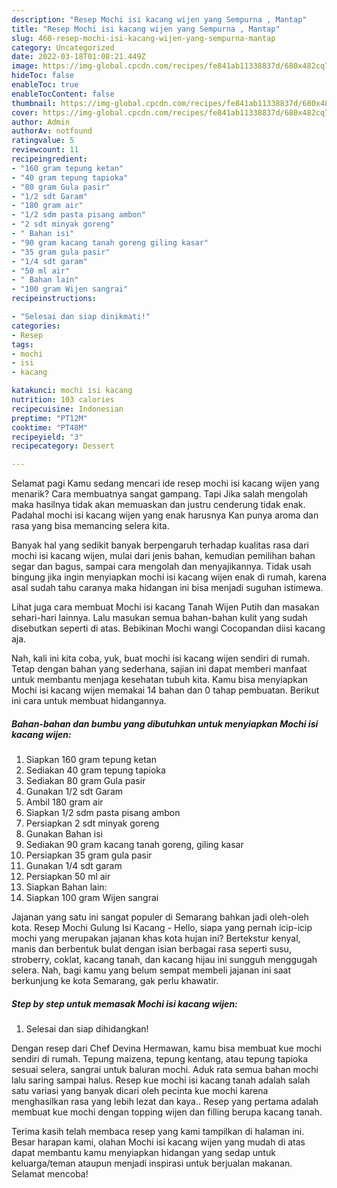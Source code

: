 ```yaml
---
description: "Resep Mochi isi kacang wijen yang Sempurna , Mantap"
title: "Resep Mochi isi kacang wijen yang Sempurna , Mantap"
slug: 460-resep-mochi-isi-kacang-wijen-yang-sempurna-mantap
category: Uncategorized
date: 2022-03-18T01:08:21.449Z
image: https://img-global.cpcdn.com/recipes/fe841ab11338837d/680x482cq70/mochi-isi-kacang-wijen-foto-resep-utama.jpg
hideToc: false
enableToc: true
enableTocContent: false
thumbnail: https://img-global.cpcdn.com/recipes/fe841ab11338837d/680x482cq70/mochi-isi-kacang-wijen-foto-resep-utama.jpg
cover: https://img-global.cpcdn.com/recipes/fe841ab11338837d/680x482cq70/mochi-isi-kacang-wijen-foto-resep-utama.jpg
author: Admin
authorAv: notfound
ratingvalue: 5
reviewcount: 11
recipeingredient:
- "160 gram tepung ketan"
- "40 gram tepung tapioka"
- "80 gram Gula pasir"
- "1/2 sdt Garam"
- "180 gram air"
- "1/2 sdm pasta pisang ambon"
- "2 sdt minyak goreng"
- " Bahan isi"
- "90 gram kacang tanah goreng giling kasar"
- "35 gram gula pasir"
- "1/4 sdt garam"
- "50 ml air"
- " Bahan lain"
- "100 gram Wijen sangrai"
recipeinstructions:

- "Selesai dan siap dinikmati!"
categories:
- Resep
tags:
- mochi
- isi
- kacang

katakunci: mochi isi kacang 
nutrition: 103 calories
recipecuisine: Indonesian
preptime: "PT12M"
cooktime: "PT48M"
recipeyield: "3"
recipecategory: Dessert

---
```



Selamat pagi Kamu sedang mencari ide resep mochi isi kacang wijen yang menarik? Cara membuatnya sangat gampang. Tapi Jika salah mengolah maka hasilnya tidak akan memuaskan dan justru cenderung tidak enak. Padahal mochi isi kacang wijen yang enak harusnya Kan punya aroma dan rasa yang bisa memancing selera kita.


Banyak hal yang sedikit banyak berpengaruh terhadap kualitas rasa dari mochi isi kacang wijen, mulai dari jenis bahan, kemudian pemilihan bahan segar dan bagus, sampai cara mengolah dan menyajikannya. Tidak usah bingung jika ingin menyiapkan mochi isi kacang wijen enak di rumah, karena asal sudah tahu caranya maka hidangan ini bisa menjadi suguhan istimewa.

Lihat juga cara membuat Mochi isi kacang Tanah Wijen Putih dan masakan sehari-hari lainnya. Lalu masukan semua bahan-bahan kulit yang sudah disebutkan seperti di atas. Bebikinan Mochi wangi Cocopandan diisi kacang aja.


Nah, kali ini kita coba, yuk, buat mochi isi kacang wijen sendiri di rumah. Tetap dengan bahan yang sederhana, sajian ini dapat memberi manfaat untuk membantu menjaga kesehatan tubuh kita. Kamu bisa menyiapkan Mochi isi kacang wijen memakai 14 bahan dan 0 tahap pembuatan. Berikut ini cara untuk membuat hidangannya.

<!--inarticleads1-->

##### Bahan-bahan dan bumbu yang dibutuhkan untuk menyiapkan Mochi isi kacang wijen:

1. Siapkan 160 gram tepung ketan
1. Sediakan 40 gram tepung tapioka
1. Sediakan 80 gram Gula pasir
1. Gunakan 1/2 sdt Garam
1. Ambil 180 gram air
1. Siapkan 1/2 sdm pasta pisang ambon
1. Persiapkan 2 sdt minyak goreng
1. Gunakan  Bahan isi
1. Sediakan 90 gram kacang tanah goreng, giling kasar
1. Persiapkan 35 gram gula pasir
1. Gunakan 1/4 sdt garam
1. Persiapkan 50 ml air
1. Siapkan  Bahan lain:
1. Siapkan 100 gram Wijen sangrai


Jajanan yang satu ini sangat populer di Semarang bahkan jadi oleh-oleh kota. Resep Mochi Gulung Isi Kacang - Hello, siapa yang pernah icip-icip mochi yang merupakan jajanan khas kota hujan ini? Bertekstur kenyal, manis dan berbentuk bulat dengan isian berbagai rasa seperti susu, stroberry, coklat, kacang tanah, dan kacang hijau ini sungguh menggugah selera. Nah, bagi kamu yang belum sempat membeli jajanan ini saat berkunjung ke kota Semarang, gak perlu khawatir. 

<!--inarticleads2-->

##### Step by step untuk memasak Mochi isi kacang wijen:


1. Selesai dan siap dihidangkan!

Dengan resep dari Chef Devina Hermawan, kamu bisa membuat kue mochi sendiri di rumah. Tepung maizena, tepung kentang, atau tepung tapioka sesuai selera, sangrai untuk baluran mochi. Aduk rata semua bahan mochi lalu saring sampai halus. Resep kue mochi isi kacang tanah adalah salah satu variasi yang banyak dicari oleh pecinta kue mochi karena menghasilkan rasa yang lebih lezat dan kaya.. Resep yang pertama adalah membuat kue mochi dengan topping wijen dan filling berupa kacang tanah. 

Terima kasih telah membaca resep yang kami tampilkan di halaman ini. Besar harapan kami, olahan Mochi isi kacang wijen yang mudah di atas dapat membantu kamu menyiapkan hidangan yang sedap untuk keluarga/teman ataupun menjadi inspirasi untuk berjualan makanan. Selamat mencoba!
